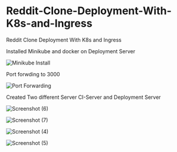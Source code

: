 # Reddit-Clone-Deployment-With-K8s-and-Ingress
Reddit Clone Deployment With K8s and Ingress

Installed Minikube and docker on Deployment Server

![Minikube Install](https://github.com/samleti-balaji/Reddit-Clone-Deployment-With-K8s-and-Ingress/assets/117742347/b68b945f-696c-48e5-8b5e-91754ff0590c)

Port forwding to 3000

![Port Forwarding](https://github.com/samleti-balaji/Reddit-Clone-Deployment-With-K8s-and-Ingress/assets/117742347/d75cbcab-be3f-4611-b6af-71111ad9f79f)

Created Two different Server CI-Server and Deployment Server

![Screenshot (6)](https://github.com/samleti-balaji/Reddit-Clone-Deployment-With-K8s-and-Ingress/assets/117742347/9efb7fcc-8bac-418b-a7b0-f1085a7e4f86)


![Screenshot (7)](https://github.com/samleti-balaji/Reddit-Clone-Deployment-With-K8s-and-Ingress/assets/117742347/3e5d122a-926c-41ca-a212-8eed4a0d646f)

![Screenshot (4)](https://github.com/samleti-balaji/Reddit-Clone-Deployment-With-K8s-and-Ingress/assets/117742347/38826768-cb6e-4529-8568-6941a32f2bdd)

![Screenshot (5)](https://github.com/samleti-balaji/Reddit-Clone-Deployment-With-K8s-and-Ingress/assets/117742347/50052713-33c9-4579-bab6-508f4732de18)
